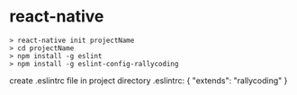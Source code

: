 # react-native

    > react-native init projectName
    > cd projectName
    > npm install -g eslint
    > npm install -g eslint-config-rallycoding
  
create .eslintrc file in project directory
    .eslintrc:
    {
        "extends": "rallycoding"
    }
